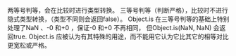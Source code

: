两等号判等，会在比较时进行类型转换。
三等号判等（判断严格），比较时不进行隐式类型转换，（类型不同则会返回false）。
Object.is 在三等号判等的基础上特别处理了NaN 、-0 和+0 ，保证-0 和+0 不再相同，
但Object.is(NaN, NaN) 会返回true.
Object.is 应被认为有其特殊的用途，而不能用它认为它比其它的相等对比更宽松或严格。
